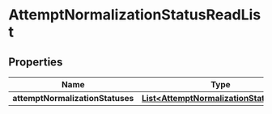 

# AttemptNormalizationStatusReadList


## Properties

| Name | Type | Description | Notes |
|------------ | ------------- | ------------- | -------------|
|**attemptNormalizationStatuses** | [**List&lt;AttemptNormalizationStatusRead&gt;**](AttemptNormalizationStatusRead.md) |  |  [optional] |



